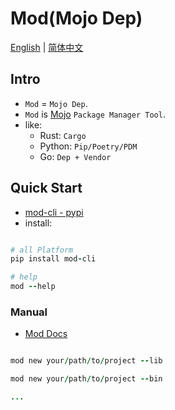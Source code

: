 # Mod(Mojo Dep)

[English](./packages/mod-cli/README.md) | [简体中文](./packages/mod-cli/README_CN.md)

## Intro

- `Mod` = `Mojo Dep`.
- `Mod` is [Mojo](https://docs.modular.com/mojo/) `Package Manager Tool`.
- like:
    - Rust: `Cargo`
    - Python: `Pip/Poetry/PDM`
    - Go: `Dep + Vendor`

## Quick Start

- [mod-cli - pypi](https://pypi.org/project/mod-cli/)
- install:

```ruby

# all Platform
pip install mod-cli

# help
mod --help


```

### Manual

- [Mod Docs](./packages/mod-cli/README.md)

```ruby

mod new your/path/to/project --lib

mod new your/path/to/project --bin

...
```

